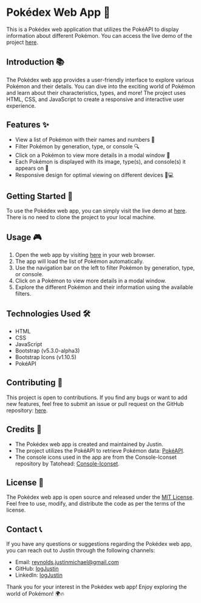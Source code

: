 # Pokédex Web App 🌟

This is a Pokédex web application that utilizes the PokéAPI to display information about different Pokémon. You can access the live demo of the project [here](https://logjustin.github.io/Justins-Pokedex/).

## Introduction 📚

The Pokédex web app provides a user-friendly interface to explore various Pokémon and their details. You can dive into the exciting world of Pokémon and learn about their characteristics, types, and more! The project uses HTML, CSS, and JavaScript to create a responsive and interactive user experience.

## Features ✨

- View a list of Pokémon with their names and numbers 📝
- Filter Pokémon by generation, type, or console 🔍
- Click on a Pokémon to view more details in a modal window 📖
- Each Pokémon is displayed with its image, type(s), and console(s) it appears on 🌈
- Responsive design for optimal viewing on different devices 📱💻

## Getting Started 🚀

To use the Pokédex web app, you can simply visit the live demo at [here](https://logjustin.github.io/Justins-Pokedex/). There is no need to clone the project to your local machine.

## Usage 🎮

1. Open the web app by visiting [here](https://logjustin.github.io/Justins-Pokedex/) in your web browser.
2. The app will load the list of Pokémon automatically.
3. Use the navigation bar on the left to filter Pokémon by generation, type, or console.
4. Click on a Pokémon to view more details in a modal window.
5. Explore the different Pokémon and their information using the available filters.

## Technologies Used 🛠️

- HTML
- CSS
- JavaScript
- Bootstrap (v5.3.0-alpha3)
- Bootstrap Icons (v1.10.5)
- PokéAPI

## Contributing 🤝

This project is open to contributions. If you find any bugs or want to add new features, feel free to submit an issue or pull request on the GitHub repository: [here](https://github.com/logJustin/Justins-Pokedex).

## Credits 👏

- The Pokédex web app is created and maintained by Justin.
- The project utilizes the PokéAPI to retrieve Pokémon data: [PokéAPI](https://pokeapi.co/).
- The console icons used in the app are from the Console-Iconset repository by Tatohead: [Console-Iconset](https://github.com/Tatohead/Console-Iconset).

## License 📜

The Pokédex web app is open source and released under the [MIT License](https://opensource.org/licenses/MIT). Feel free to use, modify, and distribute the code as per the terms of the license.

## Contact 📞

If you have any questions or suggestions regarding the Pokédex web app, you can reach out to Justin through the following channels:

- Email: reynolds.justinmichael@gmail.com
- GitHub: [logJustin](https://github.com/logJustin)
- LinkedIn: [logJustin](https://linkedin.com/in/logJustin)

Thank you for your interest in the Pokédex web app! Enjoy exploring the world of Pokémon! 🌍🔥
